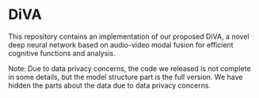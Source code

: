# DiVA
This repository contains an implementation of our proposed DiVA, a novel deep neural network based on audio-video modal fusion for efficient cognitive functions and analysis.

Note: Due to data privacy concerns, the code we released is not complete in some details, but the model structure part is the full version. We have hidden the parts about the data due to data privacy concerns.
